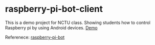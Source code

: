 # raspberry-pi-bot-client
This is a demo project for NCTU class. Showing students how to control Raspberry pi by using Android devices. 
[Demo](https://drive.google.com/open?id=0B_P53ILf1tA1ZjVOaVp3cHVQdDQ)

Referenece: [raspberry-pi-bot](https://github.com/zxcvbnius/raspberry-pi-bot)

